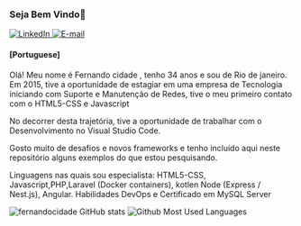 ### Seja Bem Vindo👋

<!--
**Fernandocidade/fernandocidade** is a ✨ _special_ ✨ repository because its `README.md` (this file) appears on your GitHub profile.

Here are some ideas to get you started:

- 🔭 I’m currently working on ...
- 🌱 I’m currently learning ...
- 👯 I’m looking to collaborate on ...
- 🤔 I’m looking for help with ...
- 💬 Ask me about ...
- 📫 How to reach me: ...
- 😄 Pronouns: ...
- ⚡ Fun fact: ...
-->

<a href="https://www.linkedin.com/in/fernando-s-cidade-28268b104/" target="_blank">
<img src="https://img.shields.io/badge/-LinkedIn-blue?style=flat-square&logo=Linkedin&logoColor=white" alt="LinkedIn">
</a>

<a href="fernandosilvacidade@gmail.com" target="_blank">
<img src="https://img.shields.io/badge/-Gmail-c14438?style=flat-square&logo=Gmail&logoColor=white&link=mailto:nandosilvacidade@gmail.com" alt="E-mail">
</a>

<p>

  #### [Portuguese]

Olá! Meu nome é Fernando cidade , tenho 34 anos e sou de Rio de janeiro.
Em 2015, tive a oportunidade de estagiar em uma empresa de Tecnologia iniciando com Suporte e Manutenção de Redes,  tive o meu primeiro contato com o  HTML5-CSS e Javascript

No decorrer desta trajetória, tive a oportunidade de trabalhar com o Desenvolvimento no Visual Studio Code.

Gosto muito de desafios e novos frameworks e tenho incluído aqui neste repositório alguns exemplos do que estou pesquisando.

Linguagens nas quais sou especialista: 
HTML5-CSS, Javascript,PHP,Laravel (Docker containers), kotlen
Node (Express / Nest.js), Angular.
Habilidades DevOps e Certificado em MySQL Server
  
</p>

![fernandocidade GitHub stats](https://github-readme-stats.vercel.app/api?username=fernandocidade&show_icons=true&count_private=true&theme=dark)
![Github Most Used Languages](https://github-readme-stats.vercel.app/api/top-langs/?username=fernandocidade&layout=compact&theme=dark)
